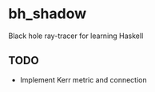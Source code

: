 bh_shadow
=========

Black hole ray-tracer for learning Haskell

## TODO
* Implement Kerr metric and connection
